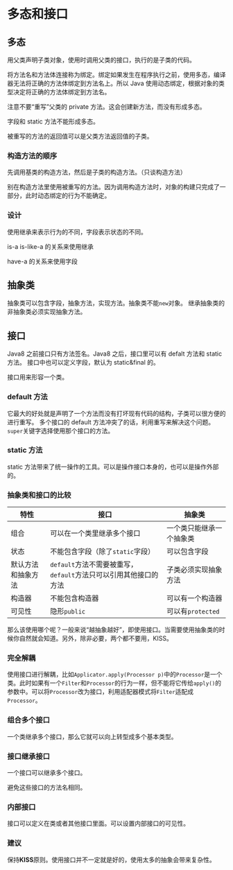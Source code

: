 # 多态和接口

## 多态

用父类声明子类对象，使用时调用父类的接口，执行的是子类的代码。

将方法名和方法体连接称为绑定。绑定如果发生在程序执行之前，使用多态，编译器无法将正确的方法体绑定到方法名上。所以 Java 使用动态绑定，根据对象的类型决定将正确的方法体绑定到方法名。

注意不要“重写”父类的 private 方法。这会创建新方法，而没有形成多态。

字段和 static 方法不能形成多态。

被重写的方法的返回值可以是父类方法返回值的子类。

### 构造方法的顺序

先调用基类的构造方法，然后是子类的构造方法。（只谈构造方法）

别在构造方法里使用被重写的方法。因为调用构造方法时，对象的构建只完成了一部分，此时动态绑定的行为不能确定。

### 设计

使用继承来表示行为的不同，字段表示状态的不同。

is-a is-like-a 的关系来使用继承

have-a 的关系来使用字段

## 抽象类

抽象类可以包含字段，抽象方法，实现方法。抽象类不能`new`对象。
继承抽象类的非抽象类必须实现抽象方法。

## 接口

Java8 之前接口只有方法签名。Java8 之后，接口里可以有 defalt 方法和 static 方法。
接口中也可以定义字段，默认为 static&final 的。

接口用来形容一个类。

### default 方法

它最大的好处就是声明了一个方法而没有打坏现有代码的结构，子类可以很方便的进行重写。
多个接口的 default 方法冲突了的话，利用重写来解决这个问题。`super`关键字选择使用那个接口的方法。

### static 方法

static 方法带来了统一操作的工具。可以是操作接口本身的，也可以是操作外部的。

### 抽象类和接口的比较

| 特性               | 接口                                                             | 抽象类                   |
| ------------------ | ---------------------------------------------------------------- | ------------------------ |
| 组合               | 可以在一个类里继承多个接口                                       | 一个类只能继承一个抽象类 |
| 状态               | 不能包含字段（除了`static`字段）                                 | 可以包含字段             |
| 默认方法和抽象方法 | `default`方法不需要被重写，`default`方法只可以引用其他接口的方法 | 子类必须实现抽象方法     |
| 构造器             | 不能包含构造器                                                   | 可以有一个构造器         |
| 可见性             | 隐形`public`                                                     | 可以有`protected`        |

那么该使用哪个呢？一般来说“越抽象越好”，即使用接口。当需要使用抽象类的时候你自然就会知道。另外，除非必要，两个都不要用，KISS。

### 完全解耦

使用接口进行解耦，比如`Applicator.apply(Processor p)`中的`Processor`是一个类。此时如果有一个`Filter`和`Processor`的行为一样，但不能将它传给`apply()`的参数中。可以将`Processor`改为接口，利用适配器模式将`Filter`适配成`Processor`。

### 组合多个接口

一个类继承多个接口，那么它就可以向上转型成多个基本类型。

### 接口继承接口

一个接口可以继承多个接口。

避免这些接口的方法名相同。

### 内部接口

接口可以定义在类或者其他接口里面。可以设置内部接口的可见性。

### 建议

保持**KISS**原则。使用接口并不一定就是好的，使用太多的抽象会带来复杂性。
